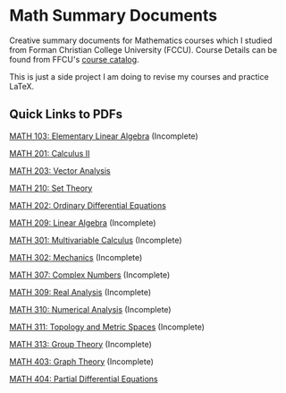 <h1> Math Summary Documents </h1>

Creative summary documents for Mathematics courses which I studied from Forman Christian College University (FCCU). Course Details can be found from FFCU's [course catalog](https://www.fccollege.edu.pk/academic-catalogs-and-handbooks/).

This is just a side project I am doing to revise my courses and practice LaTeX.

<h2>Quick Links to PDFs</h2>

[MATH 103: Elementary Linear Algebra](pdf/ElementaryLinearAlgebra.pdf) (Incomplete)

[MATH 201: Calculus II](pdf/CalculusII.pdf)

[MATH 203: Vector Analysis](pdf/VectorAnalysis.pdf)

[MATH 210: Set Theory](pdf/SetTheory.pdf)

[MATH 202: Ordinary Differential Equations](pdf/OrdinaryDifferentialEquations.pdf)

[MATH 209: Linear Algebra](pdf/LinearAlgebra.pdf) (Incomplete)

[MATH 301: Multivariable Calculus](pdf/MultivariableCalculus.pdf) (Incomplete)

[MATH 302: Mechanics](pdf/Mechanics.pdf) (Incomplete)

[MATH 307: Complex Numbers](pdf/ComplexNumbers.pdf) (Incomplete)

[MATH 309: Real Analysis](pdf/RealAnalysis.pdf) (Incomplete)

[MATH 310: Numerical Analysis](pdf/NumericalAnalysis-pdf) (Incomplete)

[MATH 311: Topology and Metric Spaces](pdf/TopologyAndMetricSpaces.pdf) (Incomplete)

[MATH 313: Group Theory](pdf/GroupTheory.pdf) (Incomplete)

[MATH 403: Graph Theory](pdf/GraphTheory.pdf) (Incomplete)

[MATH 404: Partial Differential Equations](pdf/PartialDifferentialEquations.pdf)

